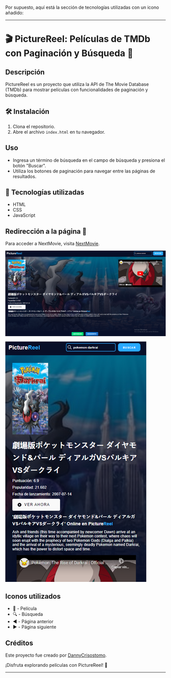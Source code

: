 Por supuesto, aquí está la sección de tecnologías utilizadas con un icono añadido:

---

# 🎬 PictureReel: Películas de TMDb con Paginación y Búsqueda 🎥

## Descripción
PictureReel es un proyecto que utiliza la API de The Movie Database (TMDb) para mostrar películas con funcionalidades de paginación y búsqueda.

## 🛠️ Instalación
1. Clona el repositorio.
2. Abre el archivo `index.html` en tu navegador.

## Uso
- Ingresa un término de búsqueda en el campo de búsqueda y presiona el botón "Buscar".
- Utiliza los botones de paginación para navegar entre las páginas de resultados.

## 🚀 Tecnologías utilizadas
- HTML
- CSS
- JavaScript

## Redirección a la página 🔗

Para acceder a NextMovie, visita [NextMovie](https://inquisitive-pony-28778a.netlify.app/).

![Preview en Windows](https://github.com/DannyCrisostomo/PictureReel/blob/4f5727024fa700623c6b72a04fc406ff00899f18/img/windows.png)

![Preview en Móvil](https://github.com/DannyCrisostomo/PictureReel/blob/4f5727024fa700623c6b72a04fc406ff00899f18/img/movil.png)


## Iconos utilizados
- 🎥 - Película
- 🔍 - Búsqueda
- ◀️ - Página anterior
- ▶️ - Página siguiente

## Créditos
Este proyecto fue creado por [DannyCrisostomo](https://github.com/DannyCrisostomo).

¡Disfruta explorando películas con PictureReel! 🍿

---
